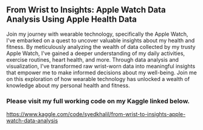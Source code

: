 ## From Wrist to Insights: Apple Watch Data Analysis Using Apple Health Data

Join my journey with wearable technology, specifically the Apple Watch, I've embarked on a quest to uncover valuable insights about my health and fitness. By meticulously analyzing the wealth of data collected by my trusty Apple Watch, I've gained a deeper understanding of my daily activities, exercise routines, heart health, and more. Through data analysis and visualization, I've transformed raw wrist-worn data into meaningful insights that empower me to make informed decisions about my well-being. Join me on this exploration of how wearable technology has unlocked a wealth of knowledge about my personal health and fitness.


### Please visit my full working code on my Kaggle linked below.

<a herf> https://www.kaggle.com/code/syedkhalil/from-wrist-to-insights-apple-watch-data-analysis </a>
